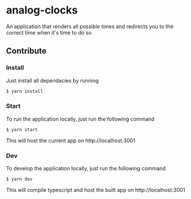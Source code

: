 # analog-clocks

An application that renders all possible times and redirects you to the correct time when it's time to do so

## Contribute

### Install

Just install all dependacies by running

```bash
$ yarn install
```

### Start

To run the application locally, just run the following command

```
$ yarn start
```

This will host the current app on http://localhost:3001

### Dev

To develop the application locally, just run the following command

```
$ yarn dev
```

This will compile typescript and host the built app on http://localhost:3001
